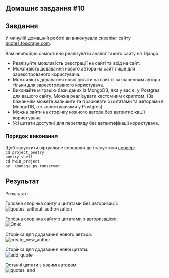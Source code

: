 ## Домашнє завдання #10
   
   
## Завдання 

У минулій домашній роботі ви виконували скрапінг сайту [quotes.toscrape.com](http://quotes.toscrape.com).

Вам необхідно самостійно реалізувати аналог такого сайту на Django.

* Реалізуйте можливість реєстрації на сайті та вхід на сайт.
* Можливість додавання нового автора на сайт лише для зареєстрованого користувача.
* Можливість додавання нової цитати на сайт із зазначенням автора тільки для зареєстрованого користувача.
* Виконайте міграцію бази даних із MongoDB, яка у вас є, у Postgres для вашого сайту. Можна реалізувати кастомним скриптом. 
(За бажанням можете залишити та працювати з цитатами та авторами в MongoDB, а з користувачами у Postgres)
* Можна зайти на сторінку кожного автора без автентифікації користувача
* Усі цитати доступні для перегляду без автентифікації користувача.

### Порядок виконання

Щоб запустити віртуальне середовище і запустити [сервер](http://127.0.0.1:8000/):    
```cd project_poetry```  
```poetry shell```  
```cd hw10_project```  
```py .\manage.py runserver```  

## Результат 

Результат:    
  
Головна сторінка сайту з цитатами без авторизації:  
![qoutes_without_authorization](./project_poetry/hw10_project/resultqoutes_without_authorization.jpg)  

Головна сторінка сайту з цитатами з авторизацією:  
![Опис](./project_poetry/hw10_project/quotes_with_authorization.jpg)  

Сторінка для додавання нового автора:   
![create_new_author](./project_poetry/hw10_project/create_new_author.jpg)  

Сторінка для додавання нової цитати:  
![add_quote](./project_poetry/hw10_project/add_quote.jpg)  

Останні цитати з новим автором:  
![quotes_end](./project_poetry/hw10_project/quotes_end.jpg)  





